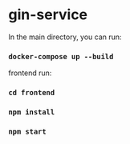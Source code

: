 # gin-service

In the main directory, you can run:

### `docker-compose up --build`

frontend run:

### `cd frontend`
### `npm install`
### `npm start`
